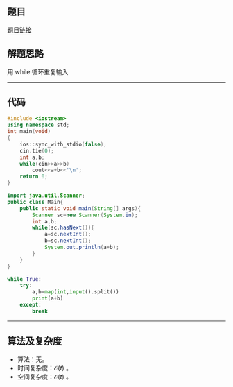 ## 题目
[题目链接](https://www.nowcoder.com/practice/295063bf1bce4c2e819a8f18a5efcd20?tpId=372&tqId=10979354&sourceUrl=/exam/oj&channenl=wgithub&fromPut=wgithub)

## 解题思路
用 while 循环重复输入

---

## 代码

``` cpp []
#include <iostream>
using namespace std;
int main(void)
{
	ios::sync_with_stdio(false);
	cin.tie(0);
	int a,b;
	while(cin>>a>>b)
		cout<<a+b<<'\n';
	return 0;
}
```
``` java []
import java.util.Scanner;
public class Main{
    public static void main(String[] args){
        Scanner sc=new Scanner(System.in);
        int a,b;
        while(sc.hasNext()){
            a=sc.nextInt();
            b=sc.nextInt();
            System.out.println(a+b);
        }
    }
}
```
``` python []
while True:
    try:
        a,b=map(int,input().split())
        print(a+b)
    except:
        break
```

---

## 算法及复杂度
- 算法：无。  
- 时间复杂度：$\mathcal{O}(t)$ 。  
- 空间复杂度：$\mathcal{O}(t)$ 。